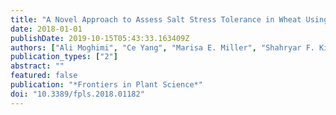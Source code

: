 ```yaml
---
title: "A Novel Approach to Assess Salt Stress Tolerance in Wheat Using Hyperspectral Imaging"
date: 2018-01-01
publishDate: 2019-10-15T05:43:33.163409Z
authors: ["Ali Moghimi", "Ce Yang", "Marisa E. Miller", "Shahryar F. Kianian", "Peter M. Marchetto"]
publication_types: ["2"]
abstract: ""
featured: false
publication: "*Frontiers in Plant Science*"
doi: "10.3389/fpls.2018.01182"
---
```


